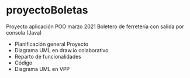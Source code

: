 # proyectoBoletas

Proyecto aplicación POO		marzo 2021
Boletero de ferretería con salida por consola (Java)

- Planificación general Proyecto
- Diagrama UML en draw.io colaborativo
- Reparto de funcionalidades
- Código
- Diagrama UML en VPP